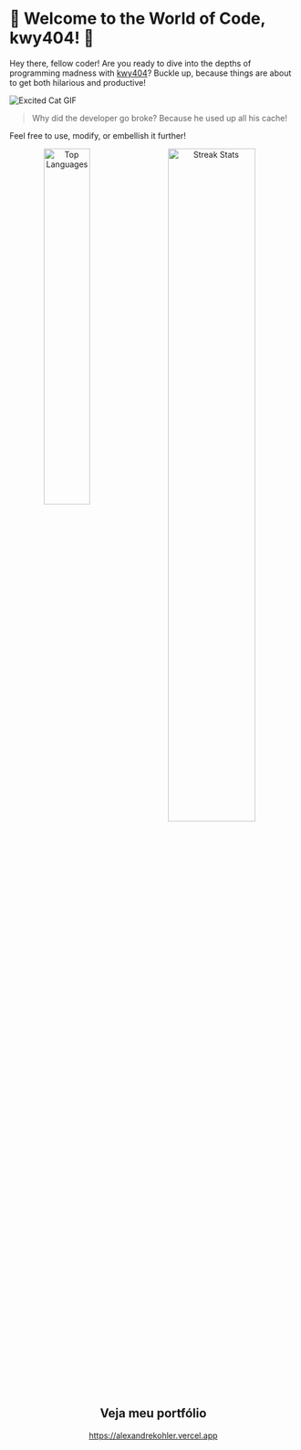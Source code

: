 # 🤣 Welcome to the World of Code, kwy404! 🎉

Hey there, fellow coder! Are you ready to dive into the depths of programming madness with [kwy404](https://github.com/kwy404)? Buckle up, because things are about to get both hilarious and productive!

![Excited Cat GIF](https://media.giphy.com/media/11sBLVxNs7v6WA/giphy.gif)

> Why did the developer go broke? Because he used up all his cache!

Feel free to use, modify, or embellish it further!

<p align="center">
  <a href="https://github.com/kwy404">
    <img align="left" width="40%" src="https://github-readme-stats.vercel.app/api/top-langs/?username=kwy404&layout=compact&theme=tokyonight" alt="Top Languages" />
  </a>
  <img width="55%" src="https://github-readme-streak-stats.herokuapp.com/?user=muskanrani&theme=tokyonight" alt="Streak Stats" />
</p>
<br />

<h2 align="center">Veja meu portfólio</h2>
<p align="center">
  <a href="https://alexandrekohler.vercel.app" target="_blank">https://alexandrekohler.vercel.app</a>
</p>
